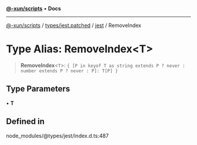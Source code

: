 [**@-xun/scripts**](../../../../../README.md) • **Docs**

***

[@-xun/scripts](../../../../../README.md) / [types/jest.patched](../../../README.md) / [jest](../README.md) / RemoveIndex

# Type Alias: RemoveIndex\<T\>

> **RemoveIndex**\<`T`\>: `{ [P in keyof T as string extends P ? never : number extends P ? never : P]: T[P] }`

## Type Parameters

• **T**

## Defined in

node\_modules/@types/jest/index.d.ts:487
